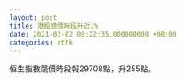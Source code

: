 ```yaml
---
layout: post
title: 港股競價時段升近1%
date: 2021-03-02 09:22:35.000000000 +08:00
categories: rthk
---
```


恒生指數競價時段報29708點，升255點。
